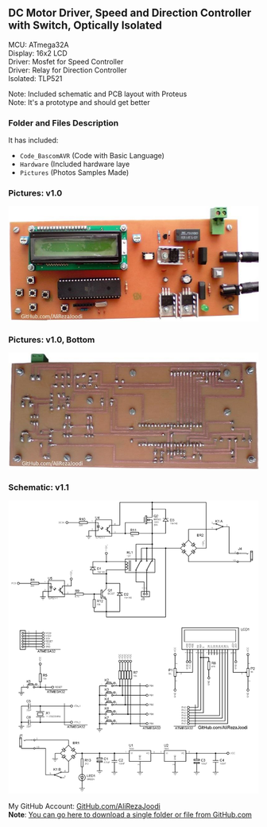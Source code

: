 ## DC Motor Driver, Speed and Direction Controller with Switch, Optically Isolated

MCU:		ATmega32A  
Display:        16x2 LCD  
Driver: 	Mosfet for Speed Controller  
Driver:		Relay for Direction Controller  
Isolated:	TLP521  

Note: Included schematic and PCB layout with Proteus  
Note: It's a prototype and should get better 

### Folder and Files Description
It has included:
- `Code_BascomAVR` (Code with Basic Language)
- `Hardware` (Included hardware laye
- `Pictures` (Photos Samples Made)

### Pictures: v1.0
![](Pictures/v1.0.jpg)

### Pictures: v1.0, Bottom
![](Pictures/v1.0_Bottom.jpg)

### Schematic: v1.1
![](Hardware/v1.1.png)

My GitHub Account: [GitHub.com/AliRezaJoodi](https://github.com/AliRezaJoodi)  
**Note**: [You can go here to download a single folder or file from GitHub.com](https://minhaskamal.github.io/DownGit/#/home)
